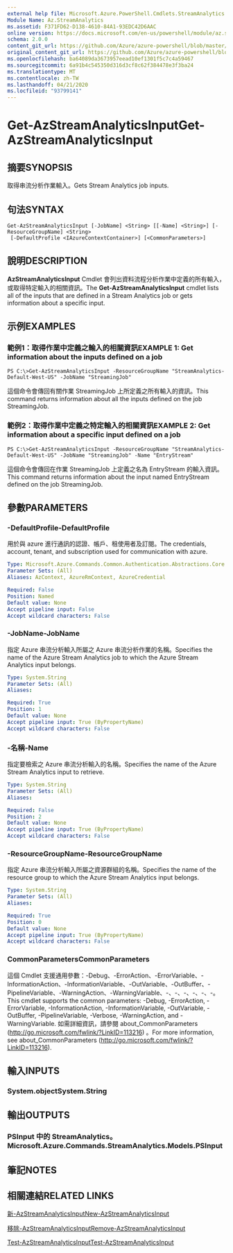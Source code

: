 ```yaml
---
external help file: Microsoft.Azure.PowerShell.Cmdlets.StreamAnalytics.dll-Help.xml
Module Name: Az.StreamAnalytics
ms.assetid: F371FD62-D138-4610-84A1-93EDC42D6AAC
online version: https://docs.microsoft.com/en-us/powershell/module/az.streamanalytics/get-azstreamanalyticsinput
schema: 2.0.0
content_git_url: https://github.com/Azure/azure-powershell/blob/master/src/StreamAnalytics/StreamAnalytics/help/Get-AzStreamAnalyticsInput.md
original_content_git_url: https://github.com/Azure/azure-powershell/blob/master/src/StreamAnalytics/StreamAnalytics/help/Get-AzStreamAnalyticsInput.md
ms.openlocfilehash: ba64089da3673957eead10ef1301f5c7c4a59467
ms.sourcegitcommit: 6a91b4c545350d316d3cf8c62f384478e3f3ba24
ms.translationtype: MT
ms.contentlocale: zh-TW
ms.lasthandoff: 04/21/2020
ms.locfileid: "93799141"
---
```

# <span data-ttu-id="e1120-101">Get-AzStreamAnalyticsInput</span><span class="sxs-lookup"><span data-stu-id="e1120-101">Get-AzStreamAnalyticsInput</span></span>

## <span data-ttu-id="e1120-102">摘要</span><span class="sxs-lookup"><span data-stu-id="e1120-102">SYNOPSIS</span></span>
<span data-ttu-id="e1120-103">取得串流分析作業輸入。</span><span class="sxs-lookup"><span data-stu-id="e1120-103">Gets Stream Analytics job inputs.</span></span>

## <span data-ttu-id="e1120-104">句法</span><span class="sxs-lookup"><span data-stu-id="e1120-104">SYNTAX</span></span>

```
Get-AzStreamAnalyticsInput [-JobName] <String> [[-Name] <String>] [-ResourceGroupName] <String>
 [-DefaultProfile <IAzureContextContainer>] [<CommonParameters>]
```

## <span data-ttu-id="e1120-105">說明</span><span class="sxs-lookup"><span data-stu-id="e1120-105">DESCRIPTION</span></span>
<span data-ttu-id="e1120-106">**AzStreamAnalyticsInput** Cmdlet 會列出資料流程分析作業中定義的所有輸入，或取得特定輸入的相關資訊。</span><span class="sxs-lookup"><span data-stu-id="e1120-106">The **Get-AzStreamAnalyticsInput** cmdlet lists all of the inputs that are defined in a Stream Analytics job or gets information about a specific input.</span></span>

## <span data-ttu-id="e1120-107">示例</span><span class="sxs-lookup"><span data-stu-id="e1120-107">EXAMPLES</span></span>

### <span data-ttu-id="e1120-108">範例1：取得作業中定義之輸入的相關資訊</span><span class="sxs-lookup"><span data-stu-id="e1120-108">EXAMPLE 1: Get information about the inputs defined on a job</span></span>
```
PS C:\>Get-AzStreamAnalyticsInput -ResourceGroupName "StreamAnalytics-Default-West-US" -JobName "StreamingJob"
```

<span data-ttu-id="e1120-109">這個命令會傳回有關作業 StreamingJob 上所定義之所有輸入的資訊。</span><span class="sxs-lookup"><span data-stu-id="e1120-109">This command returns information about all the inputs defined on the job StreamingJob.</span></span>

### <span data-ttu-id="e1120-110">範例2：取得作業中定義之特定輸入的相關資訊</span><span class="sxs-lookup"><span data-stu-id="e1120-110">EXAMPLE 2: Get information about a specific input defined on a job</span></span>
```
PS C:\>Get-AzStreamAnalyticsInput -ResourceGroupName "StreamAnalytics-Default-West-US" -JobName "StreamingJob" -Name "EntryStream"
```

<span data-ttu-id="e1120-111">這個命令會傳回在作業 StreamingJob 上定義之名為 EntryStream 的輸入資訊。</span><span class="sxs-lookup"><span data-stu-id="e1120-111">This command returns information about the input named EntryStream defined on the job StreamingJob.</span></span>

## <span data-ttu-id="e1120-112">參數</span><span class="sxs-lookup"><span data-stu-id="e1120-112">PARAMETERS</span></span>

### <span data-ttu-id="e1120-113">-DefaultProfile</span><span class="sxs-lookup"><span data-stu-id="e1120-113">-DefaultProfile</span></span>
<span data-ttu-id="e1120-114">用於與 azure 進行通訊的認證、帳戶、租使用者及訂閱。</span><span class="sxs-lookup"><span data-stu-id="e1120-114">The credentials, account, tenant, and subscription used for communication with azure.</span></span>

```yaml
Type: Microsoft.Azure.Commands.Common.Authentication.Abstractions.Core.IAzureContextContainer
Parameter Sets: (All)
Aliases: AzContext, AzureRmContext, AzureCredential

Required: False
Position: Named
Default value: None
Accept pipeline input: False
Accept wildcard characters: False
```

### <span data-ttu-id="e1120-115">-JobName</span><span class="sxs-lookup"><span data-stu-id="e1120-115">-JobName</span></span>
<span data-ttu-id="e1120-116">指定 Azure 串流分析輸入所屬之 Azure 串流分析作業的名稱。</span><span class="sxs-lookup"><span data-stu-id="e1120-116">Specifies the name of the Azure Stream Analytics job to which the Azure Stream Analytics input belongs.</span></span>

```yaml
Type: System.String
Parameter Sets: (All)
Aliases:

Required: True
Position: 1
Default value: None
Accept pipeline input: True (ByPropertyName)
Accept wildcard characters: False
```

### <span data-ttu-id="e1120-117">-名稱</span><span class="sxs-lookup"><span data-stu-id="e1120-117">-Name</span></span>
<span data-ttu-id="e1120-118">指定要檢索之 Azure 串流分析輸入的名稱。</span><span class="sxs-lookup"><span data-stu-id="e1120-118">Specifies the name of the Azure Stream Analytics input to retrieve.</span></span>

```yaml
Type: System.String
Parameter Sets: (All)
Aliases:

Required: False
Position: 2
Default value: None
Accept pipeline input: True (ByPropertyName)
Accept wildcard characters: False
```

### <span data-ttu-id="e1120-119">-ResourceGroupName</span><span class="sxs-lookup"><span data-stu-id="e1120-119">-ResourceGroupName</span></span>
<span data-ttu-id="e1120-120">指定 Azure 串流分析輸入所屬之資源群組的名稱。</span><span class="sxs-lookup"><span data-stu-id="e1120-120">Specifies the name of the resource group to which the Azure Stream Analytics input belongs.</span></span>

```yaml
Type: System.String
Parameter Sets: (All)
Aliases:

Required: True
Position: 0
Default value: None
Accept pipeline input: True (ByPropertyName)
Accept wildcard characters: False
```

### <span data-ttu-id="e1120-121">CommonParameters</span><span class="sxs-lookup"><span data-stu-id="e1120-121">CommonParameters</span></span>
<span data-ttu-id="e1120-122">這個 Cmdlet 支援通用參數：-Debug、-ErrorAction、-ErrorVariable、-InformationAction、-InformationVariable、-OutVariable、-OutBuffer、-PipelineVariable、-WarningAction、-WarningVariable、-、-、-、-、-、-。</span><span class="sxs-lookup"><span data-stu-id="e1120-122">This cmdlet supports the common parameters: -Debug, -ErrorAction, -ErrorVariable, -InformationAction, -InformationVariable, -OutVariable, -OutBuffer, -PipelineVariable, -Verbose, -WarningAction, and -WarningVariable.</span></span> <span data-ttu-id="e1120-123">如需詳細資訊，請參閱 about_CommonParameters (http://go.microsoft.com/fwlink/?LinkID=113216) 。</span><span class="sxs-lookup"><span data-stu-id="e1120-123">For more information, see about_CommonParameters (http://go.microsoft.com/fwlink/?LinkID=113216).</span></span>

## <span data-ttu-id="e1120-124">輸入</span><span class="sxs-lookup"><span data-stu-id="e1120-124">INPUTS</span></span>

### <span data-ttu-id="e1120-125">System.object</span><span class="sxs-lookup"><span data-stu-id="e1120-125">System.String</span></span>

## <span data-ttu-id="e1120-126">輸出</span><span class="sxs-lookup"><span data-stu-id="e1120-126">OUTPUTS</span></span>

### <span data-ttu-id="e1120-127">PSInput 中的 StreamAnalytics。</span><span class="sxs-lookup"><span data-stu-id="e1120-127">Microsoft.Azure.Commands.StreamAnalytics.Models.PSInput</span></span>

## <span data-ttu-id="e1120-128">筆記</span><span class="sxs-lookup"><span data-stu-id="e1120-128">NOTES</span></span>

## <span data-ttu-id="e1120-129">相關連結</span><span class="sxs-lookup"><span data-stu-id="e1120-129">RELATED LINKS</span></span>

[<span data-ttu-id="e1120-130">新-AzStreamAnalyticsInput</span><span class="sxs-lookup"><span data-stu-id="e1120-130">New-AzStreamAnalyticsInput</span></span>](./New-AzStreamAnalyticsInput.md)

[<span data-ttu-id="e1120-131">移除-AzStreamAnalyticsInput</span><span class="sxs-lookup"><span data-stu-id="e1120-131">Remove-AzStreamAnalyticsInput</span></span>](./Remove-AzStreamAnalyticsInput.md)

[<span data-ttu-id="e1120-132">Test-AzStreamAnalyticsInput</span><span class="sxs-lookup"><span data-stu-id="e1120-132">Test-AzStreamAnalyticsInput</span></span>](./Test-AzStreamAnalyticsInput.md)


